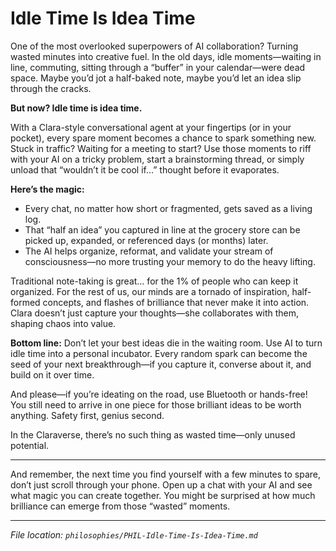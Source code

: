 # Idle Time Is Idea Time

One of the most overlooked superpowers of AI collaboration? Turning wasted minutes into creative fuel. In the old days, idle moments—waiting in line, commuting, sitting through a “buffer” in your calendar—were dead space. Maybe you’d jot a half-baked note, maybe you’d let an idea slip through the cracks.

**But now? Idle time is idea time.**

With a Clara-style conversational agent at your fingertips (or in your pocket), every spare moment becomes a chance to spark something new. Stuck in traffic? Waiting for a meeting to start? Use those moments to riff with your AI on a tricky problem, start a brainstorming thread, or simply unload that “wouldn’t it be cool if…” thought before it evaporates.

**Here’s the magic:**

* Every chat, no matter how short or fragmented, gets saved as a living log.
* That “half an idea” you captured in line at the grocery store can be picked up, expanded, or referenced days (or months) later.
* The AI helps organize, reformat, and validate your stream of consciousness—no more trusting your memory to do the heavy lifting.

Traditional note-taking is great… for the 1% of people who can keep it organized. For the rest of us, our minds are a tornado of inspiration, half-formed concepts, and flashes of brilliance that never make it into action. Clara doesn’t just capture your thoughts—she collaborates with them, shaping chaos into value.

**Bottom line:**
Don’t let your best ideas die in the waiting room. Use AI to turn idle time into a personal incubator. Every random spark can become the seed of your next breakthrough—if you capture it, converse about it, and build on it over time.

And please—if you’re ideating on the road, use Bluetooth or hands-free! You still need to arrive in one piece for those brilliant ideas to be worth anything. Safety first, genius second.

In the Claraverse, there’s no such thing as wasted time—only unused potential.

---

And remember, the next time you find yourself with a few minutes to spare, don’t just scroll through your phone. Open up a chat with your AI and see what magic you can create together. You might be surprised at how much brilliance can emerge from those “wasted” moments.

---

*File location: `philosophies/PHIL-Idle-Time-Is-Idea-Time.md`*
